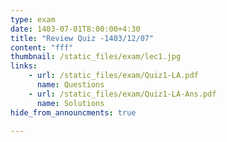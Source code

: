 ```yaml
---
type: exam
date: 1403-07-01T8:00:00+4:30
title: "Review Quiz -1403/12/07"
content: "fff"
thumbnail: /static_files/exam/lec1.jpg
links: 
    - url: /static_files/exam/Quiz1-LA.pdf
      name: Questions
    - url: /static_files/exam/Quiz1-LA-Ans.pdf
      name: Solutions  
hide_from_announcments: true

---
```


